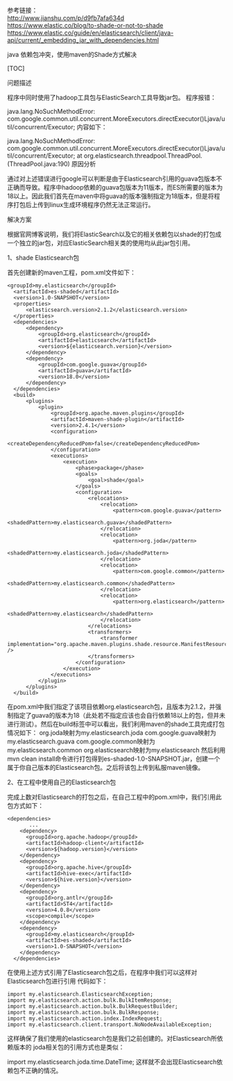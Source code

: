 参考链接：  
http://www.jianshu.com/p/d9fb7afa634d  
https://www.elastic.co/blog/to-shade-or-not-to-shade  
https://www.elastic.co/guide/en/elasticsearch/client/java-api/current/_embedding_jar_with_dependencies.html  

java 依赖包冲突，使用maven的Shade方式解决

[TOC]

问题描述

程序中同时使用了hadoop工具包与ElasticSearch工具导致jar包。
程序报错：

java.lang.NoSuchMethodError: com.google.common.util.concurrent.MoreExecutors.directExecutor()Ljava/util/concurrent/Executor;
内容如下：

java.lang.NoSuchMethodError: com.google.common.util.concurrent.MoreExecutors.directExecutor()Ljava/util/concurrent/Executor;
at org.elasticsearch.threadpool.ThreadPool.(ThreadPool.java:190)
原因分析

通过对上述错误进行google可以判断是由于Elasticsearch引用的guava包版本不正确而导致。程序中hadoop依赖的guava包版本为11版本，而ES所需要的版本为18以上。因此我们首先在maven中将guava的版本强制指定为18版本，但是将程序打包后上传到linux生成环境程序仍然无法正常运行。

解决方案

根据官网博客说明，我们将ElasticSearch以及它的相关依赖包以shade的打包成一个独立的jar包，对应ElasticSearch相关类的使用均从此jar包引用。

1、shade Elasticsearch包

首先创建新的maven工程，pom.xml文件如下：
```
<groupId>my.elasticsearch</groupId>
  <artifactId>es-shaded</artifactId>
  <version>1.0-SNAPSHOT</version>
  <properties>
      <elasticsearch.version>2.1.2</elasticsearch.version>
  </properties>
  <dependencies>
      <dependency>
          <groupId>org.elasticsearch</groupId>
          <artifactId>elasticsearch</artifactId>
          <version>${elasticsearch.version}</version>
      </dependency>
      <dependency>
          <groupId>com.google.guava</groupId>
          <artifactId>guava</artifactId>
          <version>18.0</version>
      </dependency>
  </dependencies>
  <build>
      <plugins>
          <plugin>
              <groupId>org.apache.maven.plugins</groupId>
              <artifactId>maven-shade-plugin</artifactId>
              <version>2.4.1</version>
              <configuration>
                  <createDependencyReducedPom>false</createDependencyReducedPom>
              </configuration>
              <executions>
                  <execution>
                      <phase>package</phase>
                      <goals>
                          <goal>shade</goal>
                      </goals>
                      <configuration>
                          <relocations>
                              <relocation>
                                  <pattern>com.google.guava</pattern>
                                  <shadedPattern>my.elasticsearch.guava</shadedPattern>
                              </relocation>
                              <relocation>
                                  <pattern>org.joda</pattern>
                                  <shadedPattern>my.elasticsearch.joda</shadedPattern>
                              </relocation>
                              <relocation>
                                  <pattern>com.google.common</pattern>
                                  <shadedPattern>my.elasticsearch.common</shadedPattern>
                              </relocation>
                              <relocation>
                                  <pattern>org.elasticsearch</pattern>
                                  <shadedPattern>my.elasticsearch</shadedPattern>
                              </relocation>
                          </relocations>
                          <transformers>
                              <transformer implementation="org.apache.maven.plugins.shade.resource.ManifestResourceTransformer" />
                          </transformers>
                      </configuration>
                  </execution>
              </executions>
          </plugin>
      </plugins>
  </build>
 ```
在pom.xml中我们指定了该项目依赖org.elasticsearch包，且版本为2.1.2，并强制指定了guava的版本为18（此处若不指定应该也会自行依赖18以上的包，但并未进行测试）。然后在build标签中可以看出，我们利用maven的shade工具完成打包情况如下：
org.joda映射为my.elasticsearch.joda
com.google.guava映射为my.elasticsearch.guava
com.google.common映射为my.elasticsearch.common
org.elasticsearch映射为my.elasticsearch
然后利用mvn clean install命令进行打包得到es-shaded-1.0-SNAPSHOT.jar，创建一个属于你自己版本的Elasticsearch包。之后将该包上传到私服maven镜像。

2、在工程中使用自己的Elasticsearch包

完成上数对Elasticsearch的打包之后，在自己工程中的pom.xml中，我们引用此包方式如下：
```
<dependencies>
       ...
    <dependency>
      <groupId>org.apache.hadoop</groupId>
      <artifactId>hadoop-client</artifactId>
      <version>${hadoop.version}</version>
    </dependency>
    <dependency>
      <groupId>org.apache.hive</groupId>
      <artifactId>hive-exec</artifactId>
      <version>${hive.version}</version>
    </dependency>
    <dependency>
      <groupId>org.antlr</groupId>
      <artifactId>ST4</artifactId>
      <version>4.0.8</version>
      <scope>compile</scope>
    </dependency>
    <dependency>
      <groupId>my.elasticsearch</groupId>
      <artifactId>es-shaded</artifactId>
      <version>1.0-SNAPSHOT</version>
    </dependency>
  </dependencies>
```
在使用上述方式引用了Elasticsearch包之后，在程序中我们可以这样对Elasticsearch包进行引用
代码如下：
```
import my.elasticsearch.ElasticsearchException;
import my.elasticsearch.action.bulk.BulkItemResponse;
import my.elasticsearch.action.bulk.BulkRequestBuilder;
import my.elasticsearch.action.bulk.BulkResponse;
import my.elasticsearch.action.index.IndexRequest;
import my.elasticsearch.client.transport.NoNodeAvailableException;
```
这样确保了我们使用的elasticsearch包是我们之前创建的。对Elasticsearch所依赖版本的 joda相关包的引用方式也是类似：

import my.elasticsearch.joda.time.DateTime;
这样就不会出现Elasticsearch依赖包不正确的情况。

